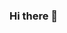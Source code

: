 ### Hi there 👋

<!--
**iiierie/iiierie** is a ✨ _special_ ✨ repository because its `README.md` (this file) appears on your GitHub profile.
![linkedin](https://img.shields.io/badge/Linkedin-0e76a8?style=for-the-badge&logo=Linkedin&logoColor=white)
Here are some ideas to get you started:

- 🔭 I’m currently working on ...
- 🌱 I’m currently learning ...
- 👯 I’m looking to collaborate on ...
- 🤔 I’m looking for help with ...
- 💬 Ask me about ...
- 📫 How to reach me: ...
- 😄 Pronouns: ...
- ⚡ Fun fact: ...
-->
